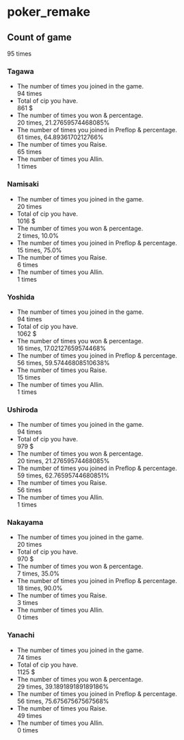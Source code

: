 # poker_remake
## Count of game
95
times

### Tagawa
* The number of times you joined in the game.  
94
times
* Total of cip you have.  
861
$
* The number of times you won & percentage.  
20
times, 21.27659574468085%
* The number of times you joined in Preflop & percentage.  
61
times, 64.8936170212766%
* The number of times you Raise.  
65
times
* The number of times you Allin.  
1
times

### Namisaki
* The number of times you joined in the game.  
20
times
* Total of cip you have.  
1016
$
* The number of times you won & percentage.  
2
times, 10.0%
* The number of times you joined in Preflop & percentage.  
15
times, 75.0%
* The number of times you Raise.  
6
times
* The number of times you Allin.  
1
times

### Yoshida
* The number of times you joined in the game.  
94
times
* Total of cip you have.  
1062
$
* The number of times you won & percentage.  
16
times, 17.02127659574468%
* The number of times you joined in Preflop & percentage.  
56
times, 59.57446808510638%
* The number of times you Raise.  
15
times
* The number of times you Allin.  
1
times

### Ushiroda
* The number of times you joined in the game.  
94
times
* Total of cip you have.  
979
$
* The number of times you won & percentage.  
20
times, 21.27659574468085%
* The number of times you joined in Preflop & percentage.  
59
times, 62.76595744680851%
* The number of times you Raise.  
56
times
* The number of times you Allin.  
1
times

### Nakayama
* The number of times you joined in the game.  
20
times
* Total of cip you have.  
970
$
* The number of times you won & percentage.  
7
times, 35.0%
* The number of times you joined in Preflop & percentage.  
18
times, 90.0%
* The number of times you Raise.  
3
times
* The number of times you Allin.  
0
times

### Yanachi
* The number of times you joined in the game.  
74
times
* Total of cip you have.  
1125
$
* The number of times you won & percentage.  
29
times, 39.189189189189186%
* The number of times you joined in Preflop & percentage.  
56
times, 75.67567567567568%
* The number of times you Raise.  
49
times
* The number of times you Allin.  
0
times

